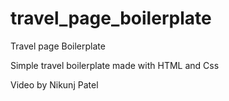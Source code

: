 # travel_page_boilerplate

Travel page Boilerplate

Simple travel boilerplate made with HTML and Css

Video by Nikunj Patel
